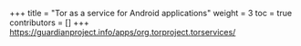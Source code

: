 +++
title = "Tor as a service for Android applications"
weight = 3
toc = true
contributors = []
+++
https://guardianproject.info/apps/org.torproject.torservices/